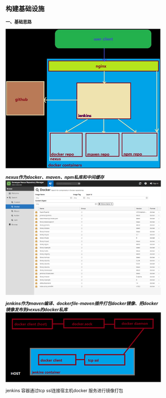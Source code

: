 ## 构建基础设施 ##
**一、基础思路**

![NONE](img/base.jpg)

***nexus作为docker、maven、npm私库和中间缓存***
![NONE](img/nexus_docker.png)

***jenkins作为maven编译、dockerfile-maven插件打包docker镜像、把docker镜像发布到nexus的docker私库***
![NONE](img/jenkins_docker.png)

jenkins 容器通过tcp ssl连接宿主机docker 服务进行镜像打包